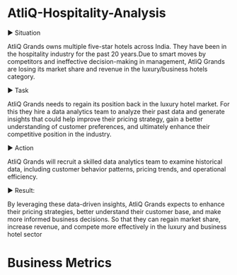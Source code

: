 # AtliQ-Hospitality-Analysis
 
▶️ Situation 

AtliQ Grands owns multiple five-star hotels across India. They have been in the hospitality industry for the past 20 years.Due to smart moves by competitors and ineffective decision-making in management, AtliQ Grands are losing its market share and revenue in the luxury/business hotels category. 

▶️ Task

AtliQ Grands needs to regain its position back in the luxury hotel market. For this they hire a data analytics team to analyze their past data and generate insights that could help improve their pricing strategy, gain a better understanding of customer preferences, and ultimately enhance their
 competitive position in the industry.
 
▶️ Action

AtliQ Grands will recruit a skilled data analytics team to examine historical data, including customer behavior patterns, pricing trends, and operational efficiency. 

▶️ Result:

 By leveraging these data-driven insights, AtliQ Grands expects to enhance their pricing strategies, better understand their customer base, and make more informed business decisions. So that they can regain market share, increase revenue, and compete more effectively in the luxury and business hotel sector
 # Business Metrics 
